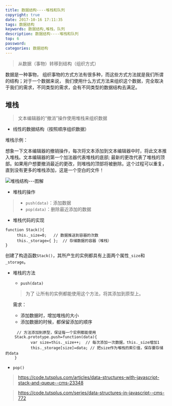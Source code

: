 ```yaml
---
title: 数据结构----堆栈和队列
copyright: true
date: 2017-10-16 17:11:35
tags: 数据结构
keywords: 数据结构,堆栈，队列
description: 数据结构----堆栈和队列
top: 6
password:
categories: 数据结构
---
```


>  从数据（事物）转移到结构（组织方式）

数据是一种事物， 组织事物的方式方法有很多种，而这些方式方法就是我们所谓的结构；对于一个数据来说， 我们使用什么方式方法来组织这个数据，完全取决于我们的需求，不同类型的需求，会有不同类型的数据结构去满足。

## 堆栈

> 文本编辑器的“撤消”操作使用堆栈来组织数据

- 线性的数据结构（按照顺序组织数据）

堆栈示例：

想象一下文本编辑器的撤销操作，每次将文本添加到文本编辑器中时，将此文本推入堆栈。文本编辑器的第一个加法器代表堆栈的底部; 最新的更改代表了堆栈的顶部。如果用户想要撤消最近的更改，则堆栈的顶部将被删除。这个过程可以重复，直到没有更多的堆栈添加，这是一个空白的文件！  


![堆栈结构---图解](http://upload-images.jianshu.io/upload_images/1811036-065bdbb6556463e2.jpg?imageMogr2/auto-orient/strip%7CimageView2/2/w/1240)

- 堆栈的操作
> - `push(data)`：添加数据
> - `pop(data)`：删除最近添加的数据

- 堆栈代码的实现
```
function Stack(){
     this._size=0;   // 数据推送到容器的次数
     this._storage={ };  // 存储数据的容器（堆栈）
}
```
创建了构造函数`Stack()`，其所产生的实例都具有上面两个属性`_size`和`_storage`。

- 堆栈的方法

    - `push(data)`
    > 为了 让所有的实例都能使用这个方法，将其添加到原型上。
    
     需求：

     - 添加数据时，增加堆栈的大小
     - 添加数据的时候，都保留添加的顺序
```
     // 方法添加到原型，保证每一个实例都能使用
    Stack.prototype.push=function(data){
           var size=this._size++;  // 每次添加一次数据，this._size增加1
           this._storage[size]=data; // 把size作为堆栈的索引值，保存要存储的data
    }
``` 
  - `pop()`
  
  


> https://code.tutsplus.com/articles/data-structures-with-javascript-stack-and-queue--cms-23348

> https://code.tutsplus.com/series/data-structures-in-javascript--cms-772